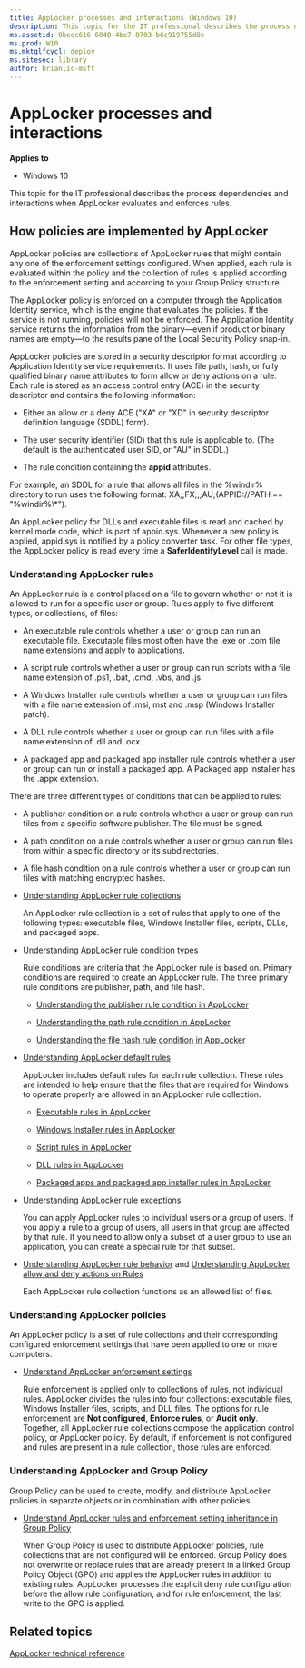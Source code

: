 ```yaml
---
title: AppLocker processes and interactions (Windows 10)
description: This topic for the IT professional describes the process dependencies and interactions when AppLocker evaluates and enforces rules.
ms.assetid: 0beec616-6040-4be7-8703-b6c919755d8e
ms.prod: W10
ms.mktglfcycl: deploy
ms.sitesec: library
author: brianlic-msft
---
```


# AppLocker processes and interactions


**Applies to**

-   Windows 10

This topic for the IT professional describes the process dependencies and interactions when AppLocker evaluates and enforces rules.

## How policies are implemented by AppLocker


AppLocker policies are collections of AppLocker rules that might contain any one of the enforcement settings configured. When applied, each rule is evaluated within the policy and the collection of rules is applied according to the enforcement setting and according to your Group Policy structure.

The AppLocker policy is enforced on a computer through the Application Identity service, which is the engine that evaluates the policies. If the service is not running, policies will not be enforced. The Application Identity service returns the information from the binary—even if product or binary names are empty—to the results pane of the Local Security Policy snap-in.

AppLocker policies are stored in a security descriptor format according to Application Identity service requirements. It uses file path, hash, or fully qualified binary name attributes to form allow or deny actions on a rule. Each rule is stored as an access control entry (ACE) in the security descriptor and contains the following information:

-   Either an allow or a deny ACE ("XA" or "XD" in security descriptor definition language (SDDL) form).

-   The user security identifier (SID) that this rule is applicable to. (The default is the authenticated user SID, or "AU" in SDDL.)

-   The rule condition containing the **appid** attributes.

For example, an SDDL for a rule that allows all files in the %windir% directory to run uses the following format: XA;;FX;;;AU;(APPID://PATH == "%windir%\\\*").

An AppLocker policy for DLLs and executable files is read and cached by kernel mode code, which is part of appid.sys. Whenever a new policy is applied, appid.sys is notified by a policy converter task. For other file types, the AppLocker policy is read every time a **SaferIdentifyLevel** call is made.

### Understanding AppLocker rules

An AppLocker rule is a control placed on a file to govern whether or not it is allowed to run for a specific user or group. Rules apply to five different types, or collections, of files:

-   An executable rule controls whether a user or group can run an executable file. Executable files most often have the .exe or .com file name extensions and apply to applications.

-   A script rule controls whether a user or group can run scripts with a file name extension of .ps1, .bat, .cmd, .vbs, and .js.

-   A Windows Installer rule controls whether a user or group can run files with a file name extension of .msi, mst and .msp (Windows Installer patch).

-   A DLL rule controls whether a user or group can run files with a file name extension of .dll and .ocx.

-   A packaged app and packaged app installer rule controls whether a user or group can run or install a packaged app. A Packaged app installer has the .appx extension.

There are three different types of conditions that can be applied to rules:

-   A publisher condition on a rule controls whether a user or group can run files from a specific software publisher. The file must be signed.

-   A path condition on a rule controls whether a user or group can run files from within a specific directory or its subdirectories.

-   A file hash condition on a rule controls whether a user or group can run files with matching encrypted hashes.

<!-- -->

-   [Understanding AppLocker rule collections](understanding-applocker-rule-collections.md)

    An AppLocker rule collection is a set of rules that apply to one of the following types: executable files, Windows Installer files, scripts, DLLs, and packaged apps.

-   [Understanding AppLocker rule condition types](understanding-applocker-rule-condition-types.md)

    Rule conditions are criteria that the AppLocker rule is based on. Primary conditions are required to create an AppLocker rule. The three primary rule conditions are publisher, path, and file hash.

    -   [Understanding the publisher rule condition in AppLocker](understanding-the-publisher-rule-condition-in-applocker.md)

    -   [Understanding the path rule condition in AppLocker](understanding-the-path-rule-condition-in-applocker.md)

    -   [Understanding the file hash rule condition in AppLocker](understanding-the-file-hash-rule-condition-in-applocker.md)

-   [Understanding AppLocker default rules](understanding-applocker-default-rules.md)

    AppLocker includes default rules for each rule collection. These rules are intended to help ensure that the files that are required for Windows to operate properly are allowed in an AppLocker rule collection.

    -   [Executable rules in AppLocker](executable-rules-in-applocker.md)

    -   [Windows Installer rules in AppLocker](windows-installer-rules-in-applocker.md)

    -   [Script rules in AppLocker](script-rules-in-applocker.md)

    -   [DLL rules in AppLocker](dll-rules-in-applocker.md)

    -   [Packaged apps and packaged app installer rules in AppLocker](packaged-apps-and-packaged-app-installer-rules-in-applocker.md)

-   [Understanding AppLocker rule exceptions](understanding-applocker-rule-exceptions.md)

    You can apply AppLocker rules to individual users or a group of users. If you apply a rule to a group of users, all users in that group are affected by that rule. If you need to allow only a subset of a user group to use an application, you can create a special rule for that subset.

-   [Understanding AppLocker rule behavior](understanding-applocker-rule-behavior.md) and [Understanding AppLocker allow and deny actions on Rules](understanding-applocker-allow-and-deny-actions-on-rules.md)

    Each AppLocker rule collection functions as an allowed list of files.

### Understanding AppLocker policies

An AppLocker policy is a set of rule collections and their corresponding configured enforcement settings that have been applied to one or more computers.

-   [Understand AppLocker enforcement settings](understand-applocker-enforcement-settings.md)

    Rule enforcement is applied only to collections of rules, not individual rules. AppLocker divides the rules into four collections: executable files, Windows Installer files, scripts, and DLL files. The options for rule enforcement are **Not configured**, **Enforce rules**, or **Audit only**. Together, all AppLocker rule collections compose the application control policy, or AppLocker policy. By default, if enforcement is not configured and rules are present in a rule collection, those rules are enforced.

### Understanding AppLocker and Group Policy

Group Policy can be used to create, modify, and distribute AppLocker policies in separate objects or in combination with other policies.

-   [Understand AppLocker rules and enforcement setting inheritance in Group Policy](understand-applocker-rules-and-enforcement-setting-inheritance-in-group-policy.md)

    When Group Policy is used to distribute AppLocker policies, rule collections that are not configured will be enforced. Group Policy does not overwrite or replace rules that are already present in a linked Group Policy Object (GPO) and applies the AppLocker rules in addition to existing rules. AppLocker processes the explicit deny rule configuration before the allow rule configuration, and for rule enforcement, the last write to the GPO is applied.

## Related topics


[AppLocker technical reference](applocker-technical-reference.md)

 

 





